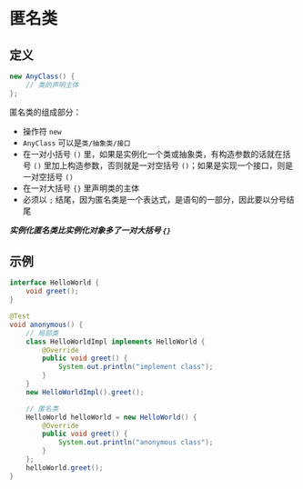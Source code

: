 # 匿名类

## 定义

```java
new AnyClass() {
    // 类的声明主体
};
```

匿名类的组成部分：

- 操作符 ```new```
- ```AnyClass``` 可以是```类/抽象类/接口```
- 在一对小括号 ```()``` 里，如果是实例化一个类或抽象类，有构造参数的话就在括号 ```()``` 里加上构造参数，否则就是一对空括号 ```()```；如果是实现一个接口，则是一对空括号 ```()```
- 在一对大括号 ```{}``` 里声明类的主体
- 必须以 ```;``` 结尾，因为匿名类是一个表达式，是语句的一部分，因此要以分号结尾

***实例化匿名类比实例化对象多了一对大括号 ```{}```***

## 示例

```java
interface HelloWorld {
    void greet();
}

@Test
void anonymous() {
    // 局部类
    class HelloWorldImpl implements HelloWorld {
        @Override
        public void greet() {
            System.out.println("implement class");
        }
    }
    new HelloWorldImpl().greet();

    // 匿名类
    HelloWorld helloWorld = new HelloWorld() {
        @Override
        public void greet() {
            System.out.println("anonymous class");
        }
    };
    helloWorld.greet();
}
```
